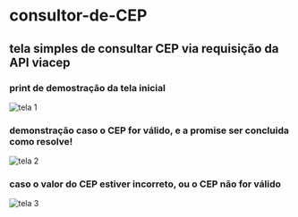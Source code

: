 # consultor-de-CEP
## tela simples de consultar CEP via requisição da API viacep
### print de demostração da tela inicial
![tela 1](https://user-images.githubusercontent.com/88735972/150574282-c68ec1a5-e7bc-4cf6-944c-fa4c3e7724a6.PNG)
<br>
### demonstração caso o CEP for válido, e a promise ser concluida como resolve!
![tela 2](https://user-images.githubusercontent.com/88735972/150574531-5fe532d4-b0ad-48cc-ad90-6da35cb459df.PNG)
<br>
### caso o valor do CEP estiver incorreto, ou o CEP não for válido
![tela 3](https://user-images.githubusercontent.com/88735972/150574597-6313baa5-c648-4207-bf02-b8eeee913860.PNG)

